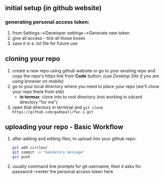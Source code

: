 ## initial setup (in github website)
### generating personal access token:
1. from Settings-->Developer settings-->Generate new token
2. give all access - tick all those boxes
1. save it in a .txt file for future use

## cloning your repo  
1. create a new repo using github website or go to your existing repo and copy the repo's https link from **Code** button; _(use Desktop Site if you are using browser on mobile)_
1. go to your local directory where you need to place your repo (we'll clone your repo there from site)
    * **in termux**: clone into to root directory (not working in sdcard directory "for me")
1. open that directory in terminal and `git clone https://github.com/gadepall/fwc-1.git `

## uploading your repo - **Basic Workflow**
1. after adding and editing files; to upload into your github repo:
    ```bash
    git add circles/
    git commit -m "mandatory message"
    git push
    ```
8. usually command line prompts for git username, then it asks for password-->enter the personal access token here
